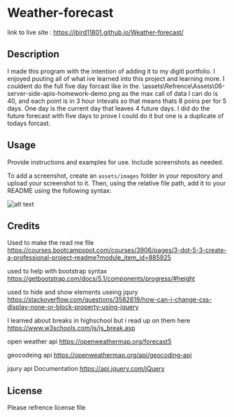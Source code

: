 # Weather-forecast

link to live site : https://jbird11801.github.io/Weather-forecast/

## Description

I made this program with the intention of adding it to my digitl portfolio. I enjoyed puuting all of what ive learned into this project and learning more. I couldent do the full five day forcast like in the. \assets\Refrence\Assets\06-server-side-apis-homework-demo.png as the max call of data I can do is 40, and each point is in 3 hour intevals so that means thats 8 poins per for 5 days. One day is the current day that leaves 4 future days. I did do the future forecast with five days to prove I could do it but one is a duplicate of todays forcast.

## Usage

Provide instructions and examples for use. Include screenshots as needed.

To add a screenshot, create an `assets/images` folder in your repository and upload your screenshot to it. Then, using the relative file path, add it to your README using the following syntax:

![alt text](assets/images/screenshot.png)

## Credits

Used to make the read me file https://courses.bootcampspot.com/courses/3906/pages/3-dot-5-3-create-a-professional-project-readme?module_item_id=885925

used to help with bootstrap syntax https://getbootstrap.com/docs/5.1/components/progress/#height

used to hide and show elements useing jqury https://stackoverflow.com/questions/3582619/how-can-i-change-css-display-none-or-block-property-using-jquery

I learned about breaks in highschool but i read up on them here https://www.w3schools.com/js/js_break.asp

open weather api https://openweathermap.org/forecast5

geocodeing api https://openweathermap.org/api/geocoding-api

jqury api Documentation https://api.jquery.com/jQuery

## License

Please refrence license file